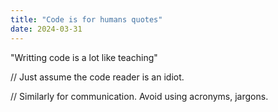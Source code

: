 ```yaml
---
title: "Code is for humans quotes"
date: 2024-03-31
---
```


&quot;Writting code is a lot like teaching&quot;

// Just assume the code reader is an idiot.

// Similarly for communication. Avoid using acronyms, jargons.
